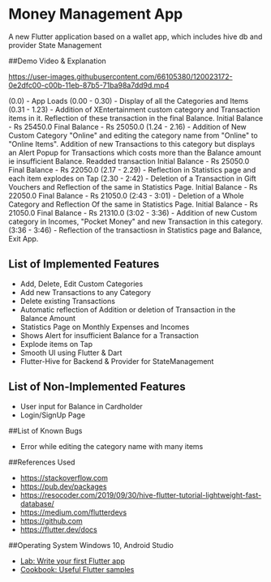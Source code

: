 # Money Management App

A new Flutter application based on a wallet app, which includes hive db and provider State Management

##Demo Video & Explanation

https://user-images.githubusercontent.com/66105380/120023172-0e2dfc00-c00b-11eb-87b5-71ba98a7dd9d.mp4

(0.0) - App Loads
(0.00 - 0.30) - Display of all the Categories and Items
(0.31 - 1.23) - Addition of XEntertainment custom category and Transaction items in it. Reflection of these transaction in the final Balance. 
                Initial Balance - Rs 25450.0
                Final Balance - Rs 25050.0
(1.24 - 2.16) - Addition of New Custom Category "Online" and editing the category name from "Online" to "Online Items". Addition of new Transactions to this category but displays an Alert Popup for Transactions which costs more than the Balance amount ie insufficient Balance. Readded transaction 
                Initial Balance - Rs 25050.0
                Final Balance - Rs 22050.0
(2.17 - 2.29) - Reflection in Statistics page and each item explodes on Tap
(2.30 - 2:42) - Deletion of a Transaction in Gift Vouchers and Reflection of the same in Statistics Page.
                Initial Balance - Rs 22050.0
                Final Balance - Rs 21050.0
(2:43 - 3:01) - Deletion of a Whole Category and Reflection Of the same in Statistics Page.
                Initial Balance - Rs 21050.0
                Final Balance - Rs 21310.0
(3:02 - 3:36) - Addition of new Custom category in Incomes, "Pocket Money" and new Transaction in this category.
(3:36 - 3:46) - Reflection of the transactiosn in Statistics page and Balance, Exit App.
                

## List of Implemented Features
- Add, Delete, Edit Custom Categories
- Add new Transactions to any Category
- Delete existing Transactions
- Automatic reflection of Addition or deletion of Transaction in the Balance Amount
- Statistics Page on Monthly Expenses and Incomes
- Shows Alert for insufficient Balance for a Transaction
- Explode items on Tap
- Smooth UI using Flutter & Dart
- Flutter-Hive for Backend & Provider for StateManagement

## List of Non-Implemented Features
- User input for Balance in Cardholder
- Login/SignUp Page

##List of Known Bugs
- Error while editing the category name with many items

##References Used
- https://stackoverflow.com
- https://pub.dev/packages
- https://resocoder.com/2019/09/30/hive-flutter-tutorial-lightweight-fast-database/
- https://medium.com/flutterdevs
- https://github.com
- https://flutter.dev/docs

##Operating System
Windows 10, Android Studio


- [Lab: Write your first Flutter app](https://flutter.dev/docs/get-started/codelab)
- [Cookbook: Useful Flutter samples](https://flutter.dev/docs/cookbook)

